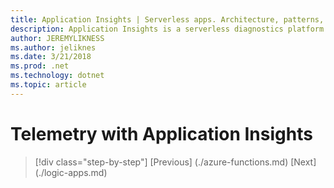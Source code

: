 ```yaml
---
title: Application Insights | Serverless apps. Architecture, patterns, and Azure implementation.
description: Application Insights is a serverless diagnostics platform that enables developers to detect, triage, and diagnose issues in web apps, mobile apps, desktop apps and microservices.
author: JEREMYLIKNESS
ms.author: jeliknes
ms.date: 3/21/2018
ms.prod: .net
ms.technology: dotnet
ms.topic: article
---
```

# Telemetry with Application Insights

>[!div class="step-by-step"]
[Previous] (./azure-functions.md)
[Next] (./logic-apps.md)